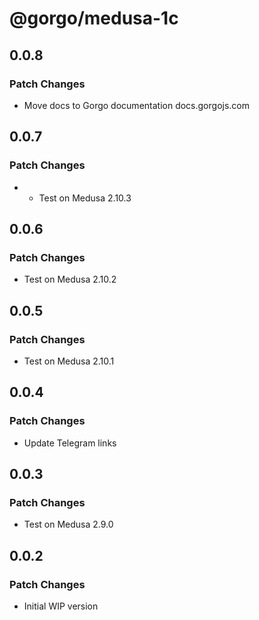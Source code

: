 # @gorgo/medusa-1c

## 0.0.8

### Patch Changes

- Move docs to Gorgo documentation docs.gorgojs.com

## 0.0.7

### Patch Changes

- - Test on Medusa 2.10.3

## 0.0.6

### Patch Changes

- Test on Medusa 2.10.2

## 0.0.5

### Patch Changes

- Test on Medusa 2.10.1

## 0.0.4

### Patch Changes

- Update Telegram links

## 0.0.3

### Patch Changes

- Test on Medusa 2.9.0

## 0.0.2

### Patch Changes

- Initial WIP version
